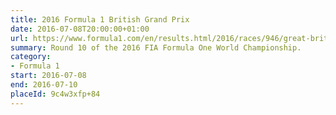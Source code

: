 ```yaml
---
title: 2016 Formula 1 British Grand Prix
date: 2016-07-08T20:00:00+01:00
url: https://www.formula1.com/en/results.html/2016/races/946/great-britain.html
summary: Round 10 of the 2016 FIA Formula One World Championship.
category:
- Formula 1
start: 2016-07-08
end: 2016-07-10
placeId: 9c4w3xfp+84
---
```


